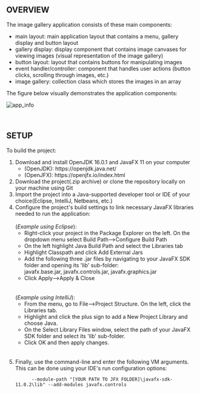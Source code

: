 OVERVIEW
--------

The image gallery application consists of these main components:
   - main layout: main application layout that contains a menu, gallery display and button layout
   - gallery display: display component that contains image canvases for viewing images (visual representation of the image gallery)
   - button layout: layout that contains buttons for manipulating images
   - event handler/controller: component that handles user actions (button clicks, scrolling through images, etc.)
   - image gallery: collection class which stores the images in an array

The figure below visually demonstrates the application components:
   
   ![app_info](https://user-images.githubusercontent.com/84116849/127747463-b1464088-26c5-42b3-80e1-5ad80478b363.png)
   
<br/>
<h2>SETUP</h2>
To build the project:
<ol>
  <li>Download and install OpenJDK 16.0.1 and JavaFX 11 on your computer<br/>
    <ul>
      <li>(OpenJDK): https://openjdk.java.net/</li>
      <li>(OpenJFX): https://openjfx.io/index.html</li>
    </ul>
  </li>
  <li>Download the project(.zip archive) or clone the repository locally on your machine using Git</li>
  <li>Import the project into a Java-supported developer tool or IDE of your choice(Eclipse, IntelliJ, Netbeans, etc.)</li>
  <li>Configure the project's build settings to link necessary JavaFX libraries needed to run the application:<br/><br/>
    (<i>Example using Eclipse</i>):<br/>
    <ul>
      <li>Right-click your project in the Package Explorer on the left. On the dropdown menu select Build Path-->Configure Build Path</li>
      <li>On the left highlight Java Build Path and select the Libraries tab</li>
      <li>Highlight Classpath and click Add External Jars</li>
      <li>Add the following three .jar files by navigating to your JavaFX SDK folder and opening its 'lib' sub-folder:<br/>
        javafx.base.jar, javafx.controls.jar, javafx.graphics.jar</li>
      <li>Click Apply-->Apply & Close</li>
    </ul>
    <br/><br/>
	  (<i>Example using IntelliJ</i>):<br/>
	  <ul>
		  <li>From the menu, go to File-->Project Structure. On the left, click the Libraries tab.</li>
		  <li>Highlight and click the plus sign to add a New Project Library and choose Java.</li>
		  <li>On the Select Library Files window, select the path of your JavaFX SDK folder and select its 'lib' sub-folder.</li>
		  <li>Click OK and then apply changes.</li>
	  </ul>
	  <br/><br/>
  </li>
  <li>Finally, use the command-line and enter the following VM arguments. This can be done using your IDE's run configuration options:	   
				   
		  --module-path "[YOUR PATH TO JFX FOLDER]\javafx-sdk-11.0.2\lib" --add-modules javafx.controls
  </li>
  </ol>

   
